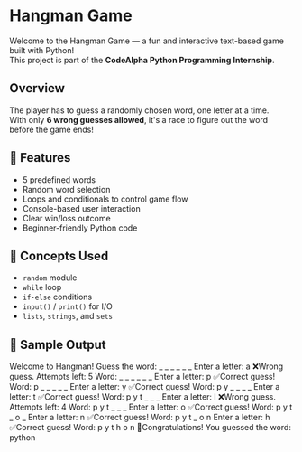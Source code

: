 # Hangman Game

Welcome to the Hangman Game — a fun and interactive text-based game built with Python!  
This project is part of the **CodeAlpha Python Programming Internship**.

##  Overview

The player has to guess a randomly chosen word, one letter at a time.  
With only **6 wrong guesses allowed**, it's a race to figure out the word before the game ends!

## 🔧 Features

-  5 predefined words
-  Random word selection
-  Loops and conditionals to control game flow
-  Console-based user interaction
-  Clear win/loss outcome
-  Beginner-friendly Python code

## 🧠 Concepts Used

- `random` module
- `while` loop
- `if-else` conditions
- `input()` / `print()` for I/O
- `lists`, `strings`, and `sets`

## 📌 Sample Output
Welcome to Hangman!
Guess the word: _ _ _ _ _ _
Enter a letter: a
❌Wrong guess. Attempts left: 5
Word: _ _ _ _ _ _
Enter a letter: p
✅Correct guess!
Word: p _ _ _ _ _
Enter a letter: y
✅Correct guess!
Word: p y _ _ _ _
Enter a letter: t
✅Correct guess!
Word: p y t _ _ _
Enter a letter: l
❌Wrong guess. Attempts left: 4
Word: p y t _ _ _
Enter a letter: o
✅Correct guess!
Word: p y t _ o _
Enter a letter: n
✅Correct guess!
Word: p y t _ o n
Enter a letter: h
✅Correct guess!
Word: p y t h o n
🎉Congratulations! You guessed the word: python
